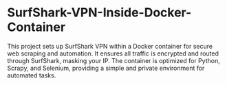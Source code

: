 # SurfShark-VPN-Inside-Docker-Container
This project sets up SurfShark VPN within a Docker container for secure web scraping and automation. It ensures all traffic is encrypted and routed through SurfShark, masking your IP. The container is optimized for Python, Scrapy, and Selenium, providing a simple and private environment for automated tasks.
